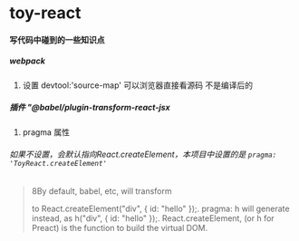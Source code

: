 # toy-react

#### 写代码中碰到的一些知识点

##### webpack
1. 设置 devtool:'source-map' 可以浏览器直接看源码 不是编译后的

##### 插件 "@babel/plugin-transform-react-jsx
1. pragma 属性
###### 如果不设置，会默认指向React.createElement，本项目中设置的是 `pragma: 'ToyReact.createElement'`

> 8By default, babel, etc, will transform <div id="hello" /> to React.createElement("div", { id: "hello" });. pragma: h will generate instead, as h("div", { id: "hello" });.
> React.createElement, (or h for Preact) is the function to build the virtual DOM.